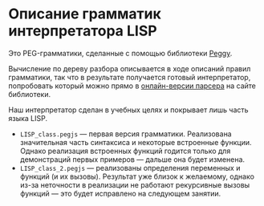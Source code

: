 # Описание грамматик интерпретатора LISP

Это PEG-грамматики, сделанные с помощью библиотеки  [Peggy](https://peggyjs.org). 

Вычисление по дереву разбора описывается в ходе описаний правил грамматики, так что в результате получается готовый интерпретатор, попробовать который можно прямо в [онлайн-версии парсера](https://peggyjs.org/online.html) на сайте библиотеки.

Наш интерпретатор сделан в учебных целях и покрывает лишь часть языка LISP.

- `LISP_class.pegjs` — первая версия грамматики. Реализована значительная часть синтаксиса и некоторые встроенные функции. Однако реализация встроенных функций годится только для демонстраций первых примеров — дальше она будет изменена.
- `LISP_class_2.pegjs` — реализованы определения переменных и функций (и их вызовы). Результат уже близок к желаемому, однако из-за неточности в реализации не работают рекурсивные вызовы функций — это будет исправлено на следующем занятии.
